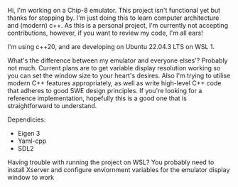 Hi, I'm working on a Chip-8 emulator. This project isn't functional yet but thanks for stopping by. I'm just doing this to learn computer architecture and (modern) c++. As this is a personal project, I'm currently not accepting contributions, however, if you want to review my code, I'm all ears!

I'm using c++20, and are developing on Ubuntu 22.04.3 LTS on WSL 1.

What's the difference between my emulator and everyone elses'? Probably not much. Current plans are to get variable display resolution working so you can set the window size to your heart's desires. Also I'm trying to utilise modern C++ features appropriately, as well as write high-level C++ code that adheres to good SWE design principles. If you're looking for a reference implementation, hopefully this is a good one that is straightforward to understand.

Dependicies:
- Eigen 3
- Yaml-cpp
- SDL2

Having trouble with running the project on WSL? You probably need to install Xserver and configure enviornment variables for the emulator display window to work
